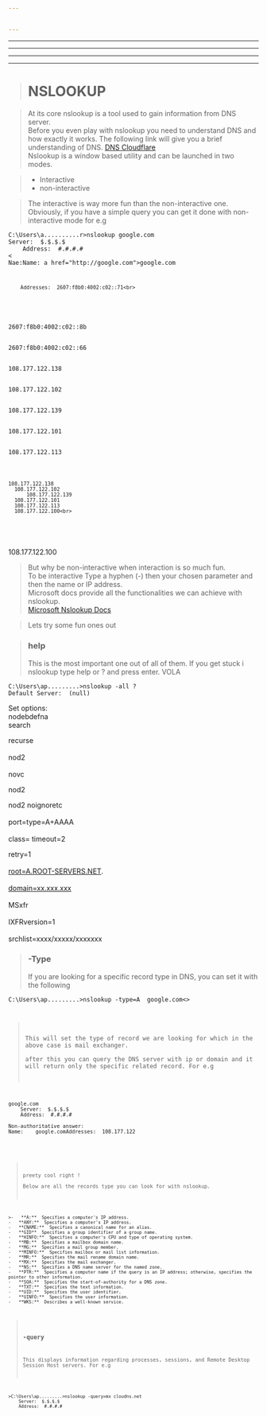 ```yaml
---


---
```


<hr>
<hr>
<hr>
<hr>
<blockquote>
<h1 id="nslookup">NSLOOKUP</h1>
</blockquote>
<blockquote>
<p>At its core nslookup is a tool used to gain information from DNS server.<br>
Before you even play with nslookup you need to understand DNS and how exactly it works. The following link will give you a brief understanding of DNS.
<a href="https://www.cloudflare.com/learning/dns/what-is-dns/">DNS  Cloudflare</a>
<br>
Nslookup is a window based utility and can be launched in two modes.</p>
</blockquote>
<blockquote>
<ul>
<li>Interactive</li>
<li>non-interactive</li>
</ul>
</blockquote>
<blockquote>
<p>The interactive is way more fun than the non-interactive one. Obviously, if you have a simple query you can get it done with non-interactive mode for e.g</p>
</blockquote>
<pre><code>C:\Users\a..........r&gt;nslookup google.com
Server:  $.$.$.$
    Address:  #.#.#.#
<
Nae:Name: a href="http://google.com">google.com</a><br>
<pre><code>
    Addresses:  2607:f8b0:4002:c02::71&lt;br&gt;
</code></pre>
</pre><p><br>
2607:f8b0:4002:c02::8b<br><br>
2607:f8b0:4002:c02::66<br><br>
108.177.122.138<br><br>
108.177.122.102<br><br>
108.177.122.139<br><br>
108.177.122.101<br><br>
108.177.122.113<br></p>
<pre><code>
108.177.122.138
  108.177.122.102
      108.177.122.139
  108.177.122.101
  108.177.122.113
  108.177.122.100&lt;br&gt;
</code></pre>
<p<br>

</code>108.177.122.100</p>
<blockquote>
<p>But why be non-interactive when interaction is so much fun.<br>
To be interactive Type a hyphen (-) then your chosen parameter and then the name or IP address.<br>
Microsoft docs provide all the functionalities we can achieve with nslookup.<br>
<a href="https://docs.microsoft.com/en-us/windows-server/administration/windows-commands/nslookup">Microsoft Nslookup Docs</a></p>
</blockquote>
<blockquote>
<p>Lets try some fun ones out</p>
</blockquote>
<blockquote>
<h3 id="help">help</h3>
<p>This is the most important one out of all of them. If you get stuck i nslookup type help or ? and press enter. VOLA</p>
</blockquote>
<pre><code>C:\Users\ap.........&gt;nslookup -all ?
Default Server:  (null)
</code></pre><p>
Set options:<br>
nodebdefna<br>
search<br>
</p><p>
  recurse<br><br>
nod2<br><br>
novc<br></p>
<p>nod2<br>


  nod2
noignoretc<br><br>
port=type=A+AAAA<br><br>
class= timeout=2<br></p>
<p>

  retry=1<br><br>
<a href="http://
  root=A.ROOT-SERVERS.NET">root=A.ROOT-SERVERS.NET</a>.<br><br>
<a href="http://domain=xx.xxx.xxx">domain=xx.xxx.xxx</a><br><br>
MSxfr<br><br>
IXFRversion=1<br><br>
srchlist=xxxx/xxxxx/xxxxxxx<br>
</p>

<blockquote>
<h3 id="type">-Type</h3>
<p>If you are looking for a specific record type in DNS, you can set it with the following</p>
</blockquote>
<pre><code>C:\Users\ap.........&gt;nslookup -type=A  google.com<></p>
<blockquote>
<p>This will set the type of record we are looking for which in the above case is mail exchanger.<br>
after this you can query the DNS server with ip or domain and it will return only the specific related record. For e.g</p>
</blockquote>
<pre><code>google.com
    Server:  $.$.$.$
    Address:  #.#.#.#
</code><pre><code>Non-authoritative answer:
Name:    google.comAddresses:  108.177.122</</code></pre>
</pre><p></p>
<blockquote>
<p>preety cool right !<br>
Below are all the records type you can look for with nslookup.</p>
</blockquote>
<pre><code>&gt;-   **A:**  Specifies a computer's IP address.
-   **ANY:**  Specifies a computer's IP address.
-   **CNAME:**  Specifies a canonical name for an alias.
-   **GID**  Specifies a group identifier of a group name.
-   **HINFO:**  Specifies a computer's CPU and type of operating system.
-   **MB:**  Specifies a mailbox domain name.
-   **MG:**  Specifies a mail group member.
-   **MINFO:**  Specifies mailbox or mail list information.
-   **MR:**  Specifies the mail rename domain name.
-   **MX:**  Specifies the mail exchanger.
-   **NS:**  Specifies a DNS name server for the named zone.
-   **PTR:**  Specifies a computer name if the query is an IP address; otherwise, specifies the pointer to other information.
-   **SOA:**  Specifies the start-of-authority for a DNS zone.
-   **TXT:**  Specifies the text information.
-   **UID:**  Specifies the user identifier.
-   **UINFO:**  Specifies the user information.
-   **WKS:**  Describes a well-known service.
</code></pre>
<blockquote>
<h3 id="query">-query</h3>
<p>This displays information regarding processes, sessions, and Remote Desktop Session Host servers. For e.g</p>
</blockquote>
<pre><code>&gt;C:\Users\ap.........&gt;nslookup -query=mx cloudns.net
    Server:  $.$.$.$
    Address:  #.#.#.#
</code></pre><p>
<!--stackedit_data:
eyJoaXN0b3J5IjpbLTE0OTI0MDM1NF19
-->